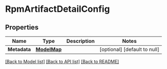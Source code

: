 # RpmArtifactDetailConfig

## Properties
Name | Type | Description | Notes
------------ | ------------- | ------------- | -------------
**Metadata** | [**ModelMap**](interface{}.md) |  | [optional] [default to null]

[[Back to Model list]](../README.md#documentation-for-models) [[Back to API list]](../README.md#documentation-for-api-endpoints) [[Back to README]](../README.md)

